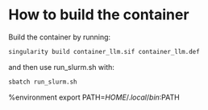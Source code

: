 # How to build the container
Build the container by running:

```bash
singularity build container_llm.sif container_llm.def
```

and then use run_slurm.sh with:
```bash
sbatch run_slurm.sh
```

%environment
    export PATH=$HOME/.local/bin:$PATH